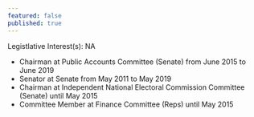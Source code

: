 ```yaml
---
featured: false
published: true
---
```

Legistlative Interest(s): NA

* Chairman at Public Accounts Committee (Senate) from June 2015 to June 2019
* Senator at Senate from May 2011 to May 2019
* Chairman at Independent National Electoral Commission Committee (Senate) until May 2015
* Committee Member at Finance Committee (Reps) until May 2015

